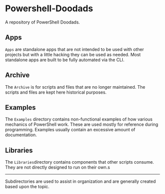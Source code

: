 # Powershell-Doodads
A repository of PowerShell Doodads.

## Apps

`Apps` are standalone apps that are not intended to be used with other projects but with a little hacking they can be used as needed. Most standalone apps are built to be fully automated via the CLI.

## Archive

The `Archive` is for scripts and files that are no longer maintained. The scripts and files are kept here historical purposes.

## Examples

The `Examples` directory contains non-functional examples of how various mechanics of PowerShell work. These are used mostly for reference during programming. Examples usually contain an excessive amount of documentation.

## Libraries

The `Libraries`directory contains components that other scripts consume. They are not directly designed to run on their own.s

---

Subdirectories are used to assist in organization and are generally created based upon the topic.
